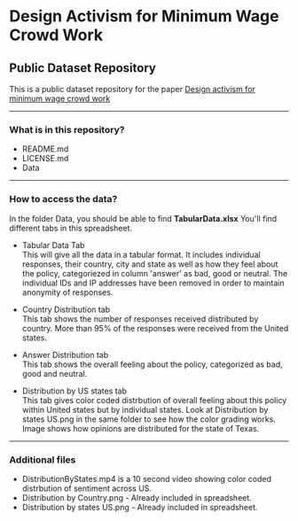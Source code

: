 # Design Activism for Minimum Wage Crowd Work
## Public Dataset Repository
This is a public dataset repository for the paper [Design activism for minimum wage crowd work](https://arxiv.org/abs/1706.10097)

---
### What is in this repository?
- README.md
- LICENSE.md
- Data

---
### How to access the data?
In the folder Data, you should be able to find <b>TabularData.xlsx</b>
You'll find different tabs in this spreadsheet.
- Tabular Data Tab <br />
This will give all the data in a tabular format. It includes individual responses, their country, city and state as well as how they feel about the policy, categoriezed in column 'answer' as bad, good or neutral. The individual IDs and IP addresses have been removed in order to maintain anonymity of responses.

- Country Distribution tab <br />
This tab shows the number of responses received distributed by country. More than 95% of the responses were received from the United states.

- Answer Distribution tab <br />
This tab shows the overall feeling about the policy, categorized as bad, good and neutral.

- Distribution by US states tab <br />
This tab gives color coded distrbution of overall feeling about this policy within United states but by individual states.
Look at Distribution by states US.png in the same folder to see how the color grading works. Image shows how opinions are distributed for the state of Texas.

---
### Additional files
- DistributionByStates.mp4 is a 10 second video showing color coded distrbution of sentiment across US.
- Distribution by Country.png - Already included in spreadsheet.
- Distribution by states US.png - Already included in spreadsheet.